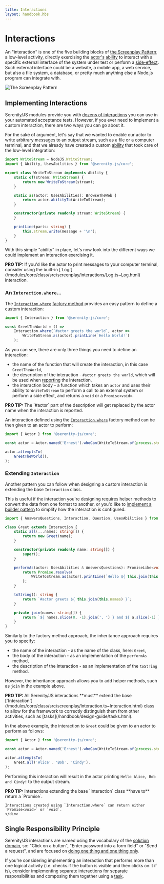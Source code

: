 ```yaml
---
title: Interactions
layout: handbook.hbs
---
```

# Interactions

An "interaction" is one of the five building blocks of [the Screenplay Pattern](/handbook/design-guide/screenplay-pattern.html);
a low-level activity, directly exercising the [actor's](/handbook/design-guide/actors.html) [ability](/handbook/design-guide/abilities.html)
 to interact with a specific external interface of the system under test or perform a [side-effect](https://en.wikipedia.org/wiki/Side_effect_&#40;computer_science&#41;). Such external interface could be a website, a mobile app, a web service, but also a file system, a database, or pretty much anything else a Node.js program can integrate with.

![The Screenplay Pattern](/handbook/design-guide/images/the-screenplay-pattern.png)

## Implementing Interactions

Serenity/JS modules provide you with [dozens of interactions](/modules) you can use in your automated acceptance tests.
However, if you ever need to implement a custom interaction, there are two ways you can go about it.

For the sake of argument, let's say that we wanted to enable our actor to write arbitrary messages to an output stream,
such as a file or a computer terminal, and that we already have created a custom [ability](/handbook/design-guide/abilities.html)
that took care of the low-level integration:

```typescript
import WriteStream = NodeJS.WriteStream;
import { Ability, UsesAbilities } from '@serenity-js/core';

export class WriteToStream implements Ability {
    static of(stream: WriteStream) {
        return new WriteToStream(stream);
    }

    static as(actor: UsesAbilities): BrowseTheWeb {
        return actor.abilityTo(WriteToStream);
    }

    constructor(private readonly stream: WriteStream) {
    }

    printLine(parts: string) {
        this.stream.write(message + '\n');
    }
}
```

With this simple "ability" in place, let's now look into the different ways we could implement an interaction exercising it.

<div class="pro-tip">
    <div class="icon"><i class="fas fa-lightbulb"></i></div>
    <div class="text"><p><strong>PRO TIP:</strong> If you'd like the actor to print messages to your computer terminal,
    consider using the built-in [`Log`](/modules/core/class/src/screenplay/interactions/Log.ts~Log.html) interaction.
    </div>
</div>

### An `Interaction.where`...

The [`Interaction.where`](/modules/core/class/src/screenplay/Interaction.ts~Interaction.html#static-method-where)
[factory method](https://en.wikipedia.org/wiki/Factory_method_pattern) provides an easy pattern to define a custom interaction:

```typescript
import { Interaction } from '@serenity-js/core';

const GreetTheWorld = () =>
    Interaction.where(`#actor greets the world`, actor =>
        WriteToStream.as(actor).printLine(`Hello World!`)
    );
```

As you can see, there are only three things you need to define an interaction:
- the name of the function that will create the interaction, in this case `GreetTheWorld`,
- the description of the interaction - `#actor greets the world`, which will be used when [reporting](/handbook/integration-guide/reporting.html)
the interaction,
- the interaction body - a function which takes an `actor` and uses their ability to `WriteToStream` to perform a call to an external system or perform a side effect, and returns a `void` or a `Promise<void>`.

<div class="pro-tip">
    <div class="icon"><i class="fas fa-lightbulb"></i></div>
    <div class="text"><p><strong>PRO TIP:</strong>
    The `#actor` part of the description will get replaced by the actor
    name when the interaction is reported.
    </div>
</div>

An interaction defined using the [`Interaction.where`](/modules/core/class/src/screenplay/Interaction.ts~Interaction.html#static-method-where)
factory method can be then given to an actor to perform:

```typescript
import { Actor } from '@serenity-js/core';

const actor = Actor.named('Ernest').whoCan(WriteToStream.of(process.stdout));

actor.attemptsTo(
    GreetTheWorld(),
);
```

### Extending `Interaction`

Another pattern you can follow when designing a custom interaction is extending the base `Interaction` class.

This is useful if the interaction you're designing requires helper methods to convert the data from one format to another,
or you'd like to [implement a builder pattern](/handbook/design-guide/creational-patterns.html) to simplify how the interaction
is configured.

```typescript
import { AnswersQuestions, Interaction, Question, UsesAbilities } from '@serenity-js/core';

class Greet extends Interaction {
    static all(...names: string[]) {
        return new Greet(name);
    }

    constructor(private readonly name: string[]) {
        super();
    }

    performAs(actor: UsesAbilities & AnswersQuestions): PromiseLike<void> {
        return Promise.resolve(
            WriteToStream.as(actor).printLine(`Hello ${ this.join(this.names) }!`))
        );
    }

    toString(): string {
        return `#actor greets ${ this.join(this.names) }`;
    }

    private join(names: string[]) {
        return `${ names.slice(0, -1).join(', ') } and ${ a.slice(-1) }`;
    }
}
```

Similarly to the factory method approach, the inheritance approach requires you to specify:
- the name of the interaction - as the name of the class, here: `Greet`,
- the body of the interaction - as an implementation of the `performAs` method,
- the description of the interaction - as an implementation of the `toString` method.

However, the inheritance approach allows you to add helper methods, such as `join` in the example above.

<div class="pro-tip">
    <div class="icon"><i class="fas fa-lightbulb"></i></div>
    <div class="text"><p><strong>PRO TIP:</strong>
    All Serenity/JS interactions **must** extend the base [`Interaction`](/modules/core/class/src/screenplay/Interaction.ts~Interaction.html)
    class to allow for the framework to correctly distinguish them from other activities, such as [tasks](/handbook/design-guide/tasks.html).
    </div>
</div>

In the above example, the interaction to `Greet` could be given to an actor to perform as follows:

```typescript
import { Actor } from '@serenity-js/core';

const actor = Actor.named('Ernest').whoCan(WriteToStream.of(process.stdout));

actor.attemptsTo(
    Greet.all('Alice', 'Bob', 'Cindy'),
);
```

Performing this interaction will result in the actor printing `Hello Alice, Bob and Cindy!` to the output stream.

<div class="pro-tip">
    <div class="icon"><i class="fas fa-lightbulb"></i></div>
    <div class="text"><p><strong>PRO TIP:</strong>
    Interactions extending the base `Interaction` class **have to** return a `Promise<void>`.

    Interactions created using `Interaction.where` can return either `Promise<void>` or `void`.
    </div>
</div>


## Single Responsibility Principle

Serenity/JS interactions are named using the vocabulary of the [solution domain](https://blog.mattwynne.net/2013/01/17/the-problem-with-solutions/),
so: "Click on a button", "Enter password into a form field" or "Send a request", and are focused on [doing one thing and one thing only](https://en.wikipedia.org/wiki/Single_responsibility_principle).

If you're considering implementing an interaction that performs more than one logical activity (i.e. checks if the button is visible and then clicks on it if is), consider implementing separate interactions for separate responsibilities and composing them together using a [task](handbook/design-guide/tasks.html).
